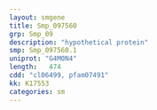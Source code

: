 ```yaml
---
layout: smgene
title: Smp_097560
grp: Smp_09
description: "hypothetical protein"
smp: Smp_097560.1
uniprot: "G4M0N4"
length:   474
cdd: "cl06499, pfam07491"
kk: K17553
categories: sm
---
```

